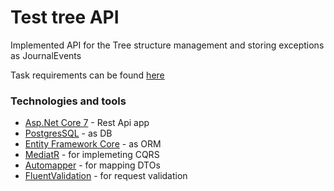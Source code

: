 # Test tree API

Implemented API for the Tree structure management and storing exceptions as JournalEvents

Task requirements can be found [here](https://test.vmarmysh.com/user/description/backend)

### Technologies and tools
- [Asp.Net Core 7](https://learn.microsoft.com/en-us/aspnet/core/release-notes/aspnetcore-7.0?view=aspnetcore-7.0) - Rest Api app
- [PostgresSQL](https://www.postgresql.org/) - as DB
- [Entity Framework Core](https://learn.microsoft.com/en-us/ef/core/) - as ORM
- [MediatR](https://github.com/jbogard/MediatR) - for implemeting CQRS
- [Automapper](https://automapper.org) - for mapping DTOs
- [FluentValidation](https://docs.fluentvalidation.net/en/latest/) - for request validation